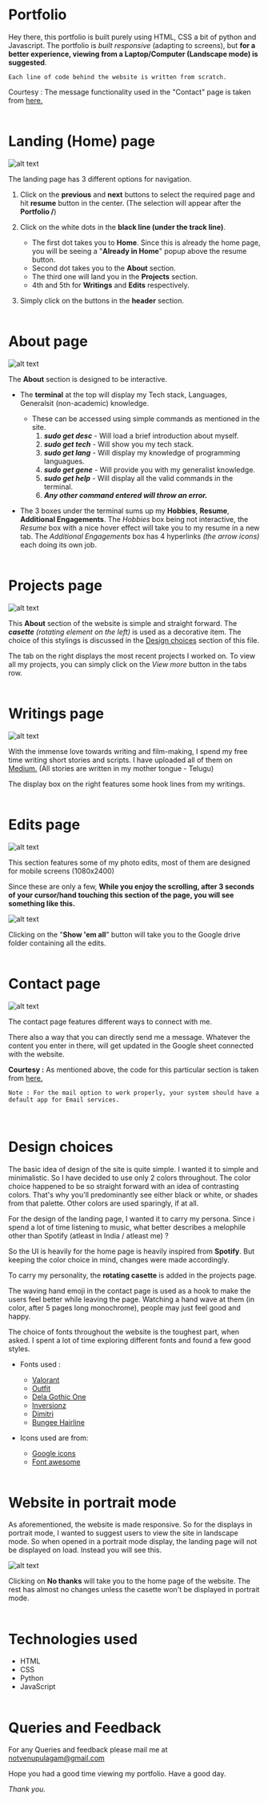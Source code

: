# Portfolio

Hey there, this portfolio is built purely using HTML, CSS a bit of python and Javascript. The portfolio is *built responsive* (adapting to screens), but **for a better experience, viewing from a Laptop/Computer (Landscape mode) is suggested**.
<br>

    Each line of code behind the website is written from scratch.

Courtesy : The message functionality used in the "Contact" page is taken from <a href=https://github.com/jamiewilson/form-to-google-sheets>here.</a><br><br>

# Landing (Home) page

![alt text](https://github.com/thepropotato/portfolio/blob/main/readme-images/image.png)

The landing page has 3 different options for navigation.

1. Click on the **previous** and **next** buttons to select the required page and hit **resume** button in the center. (The selection will appear after the **Portfolio /**)

2. Click on the white dots in the **black line (under the track line)**.
    -  The first dot takes you to **Home**. Since this is already the home page, you will be seeing a "**Already in Home**" popup above the resume button.
    - Second dot takes you to the **About** section.
    - The third one will land you in the **Projects** section.
    - 4th and 5th for **Writings** and **Edits** respectively.

3. Simply click on the buttons in the **header** section. <br><br>

# About page

![alt text](https://github.com/thepropotato/portfolio/blob/main/readme-images/image-1.png)

The **About** section is designed to be interactive.

- The **terminal** at the top will display my Tech stack, Languages, Generalsit (non-academic) knowledge.
    - These can be accessed using simple commands as mentioned in the site.
        1. ***sudo get desc***  - Will load a brief introduction about myself.
        2. ***sudo  get tech*** - Will show you my tech stack.
        3. ***sudo get lang***  - Will display my knowledge of programming languagues.
        4. ***sudo get gene***  - Will provide you with my generalist knowledge.
        5. ***sudo get help***  - Will display all the valid commands in the terminal.
        6. ***Any other command entered will throw an error.***

- The 3 boxes under the terminal sums up my **Hobbies**, **Resume**, **Additional Engagements**. The *Hobbies* box being not interactive, the *Resume* box with a nice hover effect will take you to my resume in a new tab. The *Additional Engagements* box has 4 hyperlinks *(the arrow icons)* each doing its own job. <br><br>

# Projects page

![alt text](https://github.com/thepropotato/portfolio/blob/main/readme-images/image-2.png)

This **About** section of the website is simple and straight forward. The ***casette*** *(rotating element on the left)* is used as a decorative item. The choice of this stylings is discussed in the [Design choices](#design-choices) section of this file. 

The tab on the right displays the most recent projects I worked on. To view all my projects, you can simply click on the *View more* button in the tabs row. <br><br>

# Writings page

![alt text](https://github.com/thepropotato/portfolio/blob/main/readme-images/image-3.png)

With the immense love towards writing and film-making, I spend my free time writing short stories and scripts. I have uploaded all of them on <a href=https:/medium/@mosagadu>Medium.</a> (All stories are written in my mother tongue - Telugu)

The display box on the right features some hook lines from my writings. <br><br>

# Edits page

![alt text](https://github.com/thepropotato/portfolio/blob/main/readme-images/image-4.png)

This section features some of my photo edits, most of them are designed for mobile screens (1080x2400)

Since these are only a few, **While you enjoy the scrolling, after 3 seconds of your cursor/hand touching this section of the page, you will see something like this.**

![alt text](https://github.com/thepropotato/portfolio/blob/main/readme-images/image-5.png)

Clicking on the "**Show 'em all**" button will take you to the Google drive folder containing all the edits. <br><br>

# Contact page

![alt text](https://github.com/thepropotato/portfolio/blob/main/readme-images/image-6.png)

The contact page features different ways to connect with me.

There also a way that you can directly send me a message. Whatever the content you enter in there, will get updated in the Google sheet connected with the website.

**Courtesy :** As mentioned above, the code for this particular section is taken from <a href=https://github.com/jamiewilson/form-to-google-sheets>here.</a>

    Note : For the mail option to work properly, your system should have a default app for Email services.
<br>

<h1 id="design-choices">Design choices</h1>

The basic idea of design of the site is quite simple. I wanted it to simple and minimalistic. So I have decided to use only 2 colors throughout. The color choice happened to be so straight forward with an idea of contrasting colors. That's why you'll predominantly see either black or white, or shades from that palette. Other colors are used sparingly, if at all.

For the design of the landing page, I wanted it to carry my persona. Since i spend a lot of time listening to music, what better describes a melophile other than Spotify (atleast in India / atleast me) ?

So the UI is heavily for the home page is heavily inspired from **Spotify**. But keeping the color choice in mind, changes were made accordingly.

To carry my personality, the **rotating casette** is added in the projects page.

The waving hand emoji in the contact page is used as a hook to make the users feel better while leaving the page. Watching a hand wave at them (in color, after 5 pages long monochrome), people may just feel good  and happy.

The choice of fonts throughout the website is the toughest part, when asked. I spent a lot of time exploring different fonts and found a few good styles. 

- Fonts used :
    - <a href="https://www.dafont.com/valorant.font">Valorant</a>
    - <a href="https://fonts.google.com/specimen/Outfit">Outfit</a>
    - <a href="https://fonts.google.com/specimen/Dela+Gothic+One">Dela Gothic One</a>
    - <a href="https://www.dafont.com/inversionz.font">Inversionz</a>
    - <a href="https://www.dafont.com/dimitri.font">Dimitri</a>
    - <a href="https://fonts.google.com/specimen/Bungee+Hairline">Bungee Hairline</a>

- Icons used are from:
    - <a href="https://fonts.google.com/icons">Google icons</a>
    - <a href="https://fontawesome.com/icons">Font awesome</a> 
<br><br>


# Website in portrait mode

As aforementioned, the website is made responsive. So for the displays in portrait mode, I wanted to suggest users to view the site in landscape mode. So when opened in a portrait mode display, the landing page will not be displayed on load. Instead you will see this.

![alt text](https://github.com/thepropotato/portfolio/blob/main/readme-images/image-7.png)

Clicking on **No thanks** will take you to the home page of the website.
The rest has almost no changes unless the casette won't be displayed in portrait mode. <br><br>

# Technologies used

- HTML
- CSS
- Python
- JavaScript <br><br>

# Queries and Feedback

For any Queries and feedback please mail me at notvenupulagam@gmail.com

Hope you had a good time viewing my portfolio. Have a good day.

*Thank you.*
